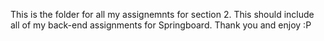 This is the folder for all my assignemnts for section 2. This should include all of my back-end assignments for Springboard. Thank you and enjoy :P
